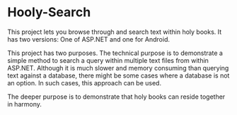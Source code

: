 Hooly-Search
============

This project lets you browse through and search text within holy books. It has two versions: One of ASP.NET and one for Android.

This project has two purposes. The technical purpose is to demonstrate a simple method to search a query within multiple text files from within ASP.NET. Although it is much slower and memory consuming than querying text against a database, there might be some cases where a database is not an option. In such cases, this approach can be used.

The deeper purpose is to demonstrate that holy books can reside together in harmony.
